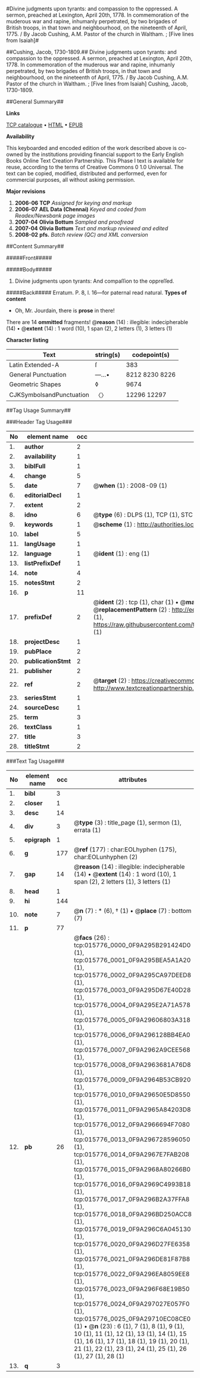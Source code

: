 #Divine judgments upon tyrants: and compassion to the oppressed. A sermon, preached at Lexington, April 20th, 1778. In commemoration of the muderous war and rapine, inhumanly perpetrated, by two brigades of British troops, in that town and neighbourhood, on the nineteenth of April, 1775. / By Jacob Cushing, A.M. Pastor of the church in Waltham. ; [Five lines from Isaiah]#

##Cushing, Jacob, 1730-1809.##
Divine judgments upon tyrants: and compassion to the oppressed. A sermon, preached at Lexington, April 20th, 1778. In commemoration of the muderous war and rapine, inhumanly perpetrated, by two brigades of British troops, in that town and neighbourhood, on the nineteenth of April, 1775. / By Jacob Cushing, A.M. Pastor of the church in Waltham. ; [Five lines from Isaiah]
Cushing, Jacob, 1730-1809.

##General Summary##

**Links**

[TCP catalogue](http://www.ota.ox.ac.uk/tcp/)  • 
[HTML](http://tei.it.ox.ac.uk/tcp/Texts-HTML/free/N12/N12484.html)  • 
[EPUB](http://tei.it.ox.ac.uk/tcp/Texts-EPUB/free/N12/N12484.epub)

**Availability**

This keyboarded and encoded edition of the
	       work described above is co-owned by the institutions
	       providing financial support to the Early English Books
	       Online Text Creation Partnership. This Phase I text is
	       available for reuse, according to the terms of Creative
	       Commons 0 1.0 Universal. The text can be copied,
	       modified, distributed and performed, even for
	       commercial purposes, all without asking permission.

**Major revisions**

1. __2006-06__ __TCP__ *Assigned for keying and markup*
1. __2006-07__ __AEL Data (Chennai)__ *Keyed and coded from Readex/Newsbank page images*
1. __2007-04__ __Olivia Bottum__ *Sampled and proofread*
1. __2007-04__ __Olivia Bottum__ *Text and markup reviewed and edited*
1. __2008-02__ __pfs.__ *Batch review (QC) and XML conversion*

##Content Summary##

#####Front#####

#####Body#####

1. Divine judgments upon tyrants: And compaſſion to the oppreſſed.

#####Back#####
Erratum. P. 8, l. 16—for paternal read natural.
**Types of content**

  * Oh, Mr. Jourdain, there is **prose** in there!

There are 14 **ommitted** fragments! 
 @__reason__ (14) : illegible: indecipherable (14)  •  @__extent__ (14) : 1 word (10), 1 span (2), 2 letters (1), 3 letters (1)

**Character listing**


|Text|string(s)|codepoint(s)|
|---|---|---|
|Latin Extended-A|ſ|383|
|General Punctuation|—…•|8212 8230 8226|
|Geometric Shapes|◊|9674|
|CJKSymbolsandPunctuation|〈〉|12296 12297|

##Tag Usage Summary##

###Header Tag Usage###

|No|element name|occ|attributes|
|---|---|---|---|
|1.|__author__|2||
|2.|__availability__|1||
|3.|__biblFull__|1||
|4.|__change__|5||
|5.|__date__|7| @__when__ (1) : 2008-09 (1)|
|6.|__editorialDecl__|1||
|7.|__extent__|2||
|8.|__idno__|6| @__type__ (6) : DLPS (1), TCP (1), STC (1), NOTIS (1), IMAGE-SET (1), EVANS-CITATION (1)|
|9.|__keywords__|1| @__scheme__ (1) : http://authorities.loc.gov/ (1)|
|10.|__label__|5||
|11.|__langUsage__|1||
|12.|__language__|1| @__ident__ (1) : eng (1)|
|13.|__listPrefixDef__|1||
|14.|__note__|4||
|15.|__notesStmt__|2||
|16.|__p__|11||
|17.|__prefixDef__|2| @__ident__ (2) : tcp (1), char (1)  •  @__matchPattern__ (2) : ([0-9\-]+):([0-9IVX]+) (1), (.+) (1)  •  @__replacementPattern__ (2) : http://eebo.chadwyck.com/downloadtiff?vid=$1&page=$2 (1), https://raw.githubusercontent.com/textcreationpartnership/Texts/master/tcpchars.xml#$1 (1)|
|18.|__projectDesc__|1||
|19.|__pubPlace__|2||
|20.|__publicationStmt__|2||
|21.|__publisher__|2||
|22.|__ref__|2| @__target__ (2) : https://creativecommons.org/publicdomain/zero/1.0/ (1), http://www.textcreationpartnership.org/docs/. (1)|
|23.|__seriesStmt__|1||
|24.|__sourceDesc__|1||
|25.|__term__|3||
|26.|__textClass__|1||
|27.|__title__|3||
|28.|__titleStmt__|2||


###Text Tag Usage###

|No|element name|occ|attributes|
|---|---|---|---|
|1.|__bibl__|3||
|2.|__closer__|1||
|3.|__desc__|14||
|4.|__div__|3| @__type__ (3) : title_page (1), sermon (1), errata (1)|
|5.|__epigraph__|1||
|6.|__g__|177| @__ref__ (177) : char:EOLhyphen (175), char:EOLunhyphen (2)|
|7.|__gap__|14| @__reason__ (14) : illegible: indecipherable (14)  •  @__extent__ (14) : 1 word (10), 1 span (2), 2 letters (1), 3 letters (1)|
|8.|__head__|1||
|9.|__hi__|144||
|10.|__note__|7| @__n__ (7) : * (6), † (1)  •  @__place__ (7) : bottom (7)|
|11.|__p__|77||
|12.|__pb__|26| @__facs__ (26) : tcp:015776_0000_0F9A295B291424D0 (1), tcp:015776_0001_0F9A295BEA5A1A20 (1), tcp:015776_0002_0F9A295CA97DEED8 (1), tcp:015776_0003_0F9A295D67E40D28 (1), tcp:015776_0004_0F9A295E2A71A578 (1), tcp:015776_0005_0F9A29606803A318 (1), tcp:015776_0006_0F9A296128BB4EA0 (1), tcp:015776_0007_0F9A2962A9CEE568 (1), tcp:015776_0008_0F9A2963681A76D8 (1), tcp:015776_0009_0F9A2964B53CB920 (1), tcp:015776_0010_0F9A29650E5D8550 (1), tcp:015776_0011_0F9A2965A84203D8 (1), tcp:015776_0012_0F9A2966694F7080 (1), tcp:015776_0013_0F9A296728596050 (1), tcp:015776_0014_0F9A2967E7FAB208 (1), tcp:015776_0015_0F9A2968A80266B0 (1), tcp:015776_0016_0F9A2969C4993B18 (1), tcp:015776_0017_0F9A296B2A37FFA8 (1), tcp:015776_0018_0F9A296BD250ACC8 (1), tcp:015776_0019_0F9A296C6A045130 (1), tcp:015776_0020_0F9A296D27FE6358 (1), tcp:015776_0021_0F9A296DE81F87B8 (1), tcp:015776_0022_0F9A296EA8059EE8 (1), tcp:015776_0023_0F9A296F68E19B50 (1), tcp:015776_0024_0F9A297027E057F0 (1), tcp:015776_0025_0F9A29710EC08CE0 (1)  •  @__n__ (23) : 6 (1), 7 (1), 8 (1), 9 (1), 10 (1), 11 (1), 12 (1), 13 (1), 14 (1), 15 (1), 16 (1), 17 (1), 18 (1), 19 (1), 20 (1), 21 (1), 22 (1), 23 (1), 24 (1), 25 (1), 26 (1), 27 (1), 28 (1)|
|13.|__q__|3||
